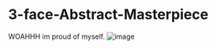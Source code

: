# 3-face-Abstract-Masterpiece
WOAHHH im proud of myself.
![image](https://github.com/user-attachments/assets/a117812e-af9e-4e94-8357-92d257f0c653)

